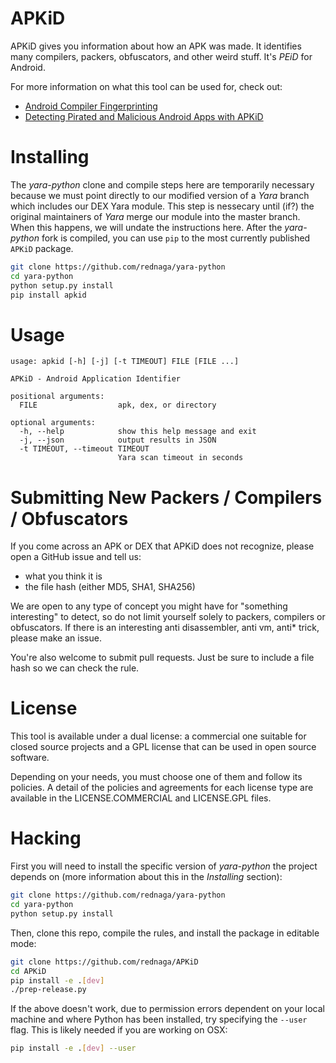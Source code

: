 # APKiD

APKiD gives you information about how an APK was made. It identifies many compilers, packers, obfuscators, and other weird stuff. It's _PEiD_ for Android.

For more information on what this tool can be used for, check out:

* [Android Compiler Fingerprinting](http://hitcon.org/2016/CMT/slide/day1-r0-e-1.pdf)
* [Detecting Pirated and Malicious Android Apps with APKiD](http://rednaga.io/2016/07/31/detecting_pirated_and_malicious_android_apps_with_apkid/)

# Installing

The _yara-python_ clone and compile steps here are temporarily necessary because we must point directly to our modified version of a _Yara_ branch which includes our DEX Yara module. This step is nessecary until (if?) the original maintainers of _Yara_ merge our module into the master branch. When this happens, we will undate the instructions here. After the _yara-python_ fork is compiled, you can use `pip` to the most currently published `APKiD` package.

```bash
git clone https://github.com/rednaga/yara-python
cd yara-python
python setup.py install
pip install apkid
```

# Usage

```
usage: apkid [-h] [-j] [-t TIMEOUT] FILE [FILE ...]

APKiD - Android Application Identifier

positional arguments:
  FILE                  apk, dex, or directory

optional arguments:
  -h, --help            show this help message and exit
  -j, --json            output results in JSON
  -t TIMEOUT, --timeout TIMEOUT
                        Yara scan timeout in seconds
```

# Submitting New Packers / Compilers / Obfuscators

If you come across an APK or DEX that APKiD does not recognize, please open a GitHub issue and tell us:
*  what you think it is
* the file hash (either MD5, SHA1, SHA256)

We are open to any type of concept you might have for "something interesting" to detect, so do not limit yourself solely to packers, compilers or obfuscators. If there is an interesting anti disassembler, anti vm, anti* trick, please make an issue.

You're also welcome to submit pull requests. Just be sure to include a file hash so we can check the rule.

# License

This tool is available under a dual license: a commercial one suitable for closed source projects and a GPL license that can be used in open source software.

Depending on your needs, you must choose one of them and follow its policies. A detail of the policies and agreements for each license type are available in the LICENSE.COMMERCIAL and LICENSE.GPL files.

# Hacking

First you will need to install the specific version of _yara-python_ the project depends on (more information about this in the _Installing_ section):

```bash
git clone https://github.com/rednaga/yara-python
cd yara-python
python setup.py install
```

Then, clone this repo, compile the rules, and install the package in editable mode:

```bash
git clone https://github.com/rednaga/APKiD
cd APKiD
pip install -e .[dev]
./prep-release.py
```

If the above doesn't work, due to permission errors dependent on your local machine and where Python has been installed, try specifying the `--user` flag. This is likely needed if you are working on OSX:

```bash
pip install -e .[dev] --user
```
